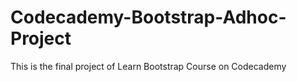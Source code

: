 # Codecademy-Bootstrap-Adhoc-Project
This is the final project of Learn Bootstrap Course on Codecademy
